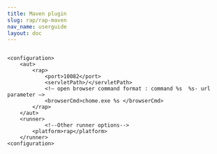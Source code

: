 ```yaml
---
title: Maven plugin
slug: rap/rap-maven
nav_name: userguide
layout: doc
---
```

<pre>
<code>
&lt;configuration&gt;
	&lt;aut&gt;
		&lt;rap&gt;
  			&lt;port&gt;10082&lt;/port&gt;
  			&lt;servletPath&gt;/&lt;/servletPath&gt;
  			&lt;!— open browser command format : command %s  %s- url parameter —&gt;
    		&lt;browserCmd&gt;chome.exe %s &lt;/browserCmd&gt;
  		&lt;/rap&gt;
  	&lt;/aut&gt;
  	&lt;runner&gt;
  			&lt;!--Other runner options--&gt;
  		&lt;platform&gt;rap&lt;/platform&gt;
  	&lt;/runner&gt;
&lt;configuration&gt;

</code></pre>

